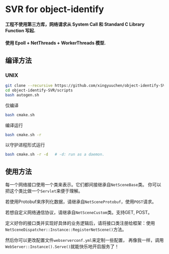 # SVR for object-identify
#### 工程不使用第三方库，网络请求从 System Call 和 Standard C Library Function 写起.
#### 使用 Epoll + NetThreads + WorkerThreads 模型.

## 编译方法
### UNIX
```bash
git clone --recursive https://github.com/xingyuuchen/object-identify-SVR.git
cd object-identify-SVR/scripts
bash autogen.sh
```
仅编译
```bash
bash cmake.sh
```
编译运行
```bash
bash cmake.sh -r
```
以守护进程形式运行
```bash
bash cmake.sh -r -d   # -d: run as a daemon.
```


## 使用方法
每一个网络接口使用一个类来表示。它们都间接继承自`NetSceneBase`类。
你可以把这个类比做一个`Servlet`来便于理解。

若使用Protobuf来序列化数据，请继承自`NetSceneProtobuf`，使用`POST`请求。

若想自定义网络通信协议，请继承自`NetSceneCustom`类。支持GET, POST。

定义好你的接口类并实现好具体的业务逻辑后，请将接口类注册给框架：使用
`NetSceneDispatcher::Instance::RegisterNetScene()`方法。

然后你可以更改配置文件`webserverconf.yml`来定制一些配置，
再像我一样，调用`WebServer::Instance().Serve()`就能快乐地开启服务了！
